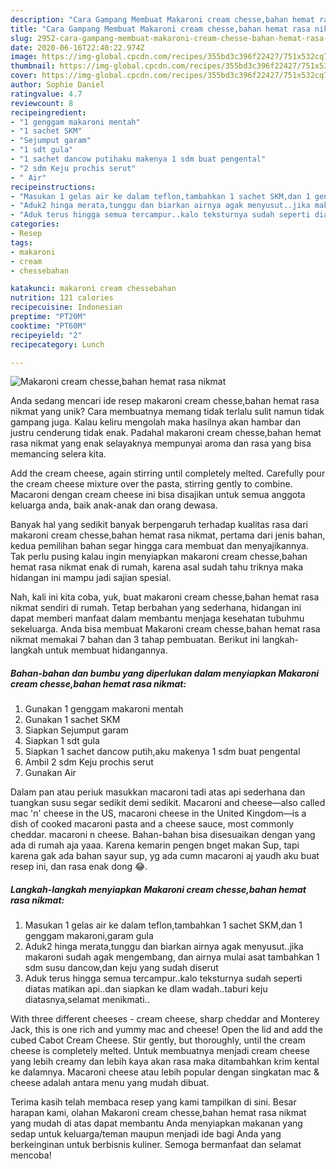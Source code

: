```yaml
---
description: "Cara Gampang Membuat Makaroni cream chesse,bahan hemat rasa nikmat, Enak Banget"
title: "Cara Gampang Membuat Makaroni cream chesse,bahan hemat rasa nikmat, Enak Banget"
slug: 2952-cara-gampang-membuat-makaroni-cream-chesse-bahan-hemat-rasa-nikmat-enak-banget
date: 2020-06-16T22:40:22.974Z
image: https://img-global.cpcdn.com/recipes/355bd3c396f22427/751x532cq70/makaroni-cream-chessebahan-hemat-rasa-nikmat-foto-resep-utama.jpg
thumbnail: https://img-global.cpcdn.com/recipes/355bd3c396f22427/751x532cq70/makaroni-cream-chessebahan-hemat-rasa-nikmat-foto-resep-utama.jpg
cover: https://img-global.cpcdn.com/recipes/355bd3c396f22427/751x532cq70/makaroni-cream-chessebahan-hemat-rasa-nikmat-foto-resep-utama.jpg
author: Sophie Daniel
ratingvalue: 4.7
reviewcount: 8
recipeingredient:
- "1 genggam makaroni mentah"
- "1 sachet SKM"
- "Sejumput garam"
- "1 sdt gula"
- "1 sachet dancow putihaku makenya 1 sdm buat pengental"
- "2 sdm Keju prochis serut"
- " Air"
recipeinstructions:
- "Masukan 1 gelas air ke dalam teflon,tambahkan 1 sachet SKM,dan 1 genggam makaroni,garam gula"
- "Aduk2 hinga merata,tunggu dan biarkan airnya agak menyusut..jika makaroni sudah agak mengembang, dan airnya mulai asat tambahkan 1 sdm susu dancow,dan keju yang sudah diserut"
- "Aduk terus hingga semua tercampur..kalo teksturnya sudah seperti diatas matikan api..dan siapkan ke dlam wadah..taburi keju diatasnya,selamat menikmati.."
categories:
- Resep
tags:
- makaroni
- cream
- chessebahan

katakunci: makaroni cream chessebahan 
nutrition: 121 calories
recipecuisine: Indonesian
preptime: "PT20M"
cooktime: "PT60M"
recipeyield: "2"
recipecategory: Lunch

---
```



![Makaroni cream chesse,bahan hemat rasa nikmat](https://img-global.cpcdn.com/recipes/355bd3c396f22427/751x532cq70/makaroni-cream-chessebahan-hemat-rasa-nikmat-foto-resep-utama.jpg)

Anda sedang mencari ide resep makaroni cream chesse,bahan hemat rasa nikmat yang unik? Cara membuatnya memang tidak terlalu sulit namun tidak gampang juga. Kalau keliru mengolah maka hasilnya akan hambar dan justru cenderung tidak enak. Padahal makaroni cream chesse,bahan hemat rasa nikmat yang enak selayaknya mempunyai aroma dan rasa yang bisa memancing selera kita.

Add the cream cheese, again stirring until completely melted. Carefully pour the cream cheese mixture over the pasta, stirring gently to combine. Macaroni dengan cream cheese ini bisa disajikan untuk semua anggota keluarga anda, baik anak-anak dan orang dewasa.

Banyak hal yang sedikit banyak berpengaruh terhadap kualitas rasa dari makaroni cream chesse,bahan hemat rasa nikmat, pertama dari jenis bahan, kedua pemilihan bahan segar hingga cara membuat dan menyajikannya. Tak perlu pusing kalau ingin menyiapkan makaroni cream chesse,bahan hemat rasa nikmat enak di rumah, karena asal sudah tahu triknya maka hidangan ini mampu jadi sajian spesial.


Nah, kali ini kita coba, yuk, buat makaroni cream chesse,bahan hemat rasa nikmat sendiri di rumah. Tetap berbahan yang sederhana, hidangan ini dapat memberi manfaat dalam membantu menjaga kesehatan tubuhmu sekeluarga. Anda bisa membuat Makaroni cream chesse,bahan hemat rasa nikmat memakai 7 bahan dan 3 tahap pembuatan. Berikut ini langkah-langkah untuk membuat hidangannya.

<!--inarticleads1-->

##### Bahan-bahan dan bumbu yang diperlukan dalam menyiapkan Makaroni cream chesse,bahan hemat rasa nikmat:

1. Gunakan 1 genggam makaroni mentah
1. Gunakan 1 sachet SKM
1. Siapkan Sejumput garam
1. Siapkan 1 sdt gula
1. Siapkan 1 sachet dancow putih,aku makenya 1 sdm buat pengental
1. Ambil 2 sdm Keju prochis serut
1. Gunakan  Air


Dalam pan atau periuk masukkan macaroni tadi atas api sederhana dan tuangkan susu segar sedikit demi sedikit. Macaroni and cheese—also called mac &#39;n&#39; cheese in the US, macaroni cheese in the United Kingdom—is a dish of cooked macaroni pasta and a cheese sauce, most commonly cheddar. macaroni n cheese. Bahan-bahan bisa disesuaikan dengan yang ada di rumah aja yaaa. Karena kemarin pengen bnget makan Sup, tapi karena gak ada bahan sayur sup, yg ada cumn macaroni aj yaudh aku buat resep ini, dan rasa enak dong 😂. 

<!--inarticleads2-->

##### Langkah-langkah menyiapkan Makaroni cream chesse,bahan hemat rasa nikmat:

1. Masukan 1 gelas air ke dalam teflon,tambahkan 1 sachet SKM,dan 1 genggam makaroni,garam gula
1. Aduk2 hinga merata,tunggu dan biarkan airnya agak menyusut..jika makaroni sudah agak mengembang, dan airnya mulai asat tambahkan 1 sdm susu dancow,dan keju yang sudah diserut
1. Aduk terus hingga semua tercampur..kalo teksturnya sudah seperti diatas matikan api..dan siapkan ke dlam wadah..taburi keju diatasnya,selamat menikmati..


With three different cheeses - cream cheese, sharp cheddar and Monterey Jack, this is one rich and yummy mac and cheese! Open the lid and add the cubed Cabot Cream Cheese. Stir gently, but thoroughly, until the cream cheese is completely melted. Untuk membuatnya menjadi cream cheese yang lebih creamy dan lebih kaya akan rasa maka ditambahkan krim kental ke dalamnya. Macaroni cheese atau lebih popular dengan singkatan mac &amp; cheese adalah antara menu yang mudah dibuat. 

Terima kasih telah membaca resep yang kami tampilkan di sini. Besar harapan kami, olahan Makaroni cream chesse,bahan hemat rasa nikmat yang mudah di atas dapat membantu Anda menyiapkan makanan yang sedap untuk keluarga/teman maupun menjadi ide bagi Anda yang berkeinginan untuk berbisnis kuliner. Semoga bermanfaat dan selamat mencoba!
